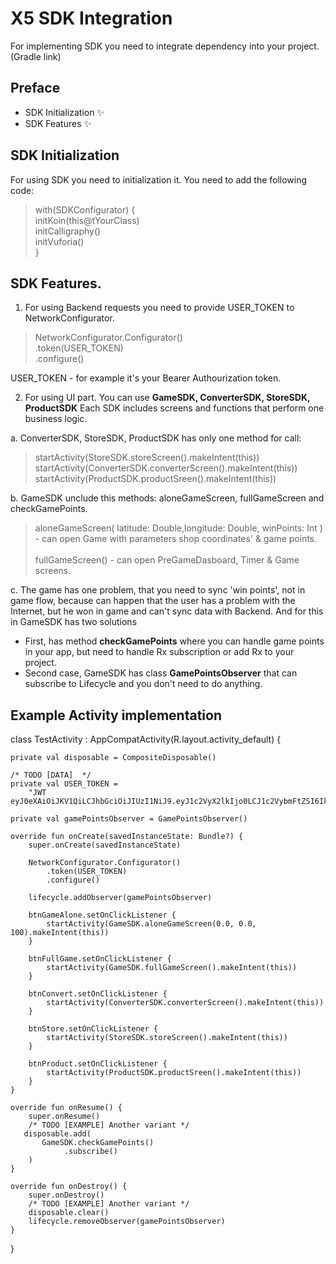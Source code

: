 # X5 SDK Integration

For implementing SDK you need to integrate dependency into your project. (Gradle link)
## Preface
- SDK Initialization ✨
- SDK Features ✨

## SDK Initialization

For using SDK you need to initialization it. 
You need to add the following code: 
>    with(SDKConfigurator) { </br>
>            initKoin(this@tYourClass) </br>
>            initCalligraphy()</br> 
>            initVuforia() </br>
>        }</br>


## SDK Features.

1. For using Backend requests you need to provide USER_TOKEN to NetworkConfigurator.

>   NetworkConfigurator.Configurator() </br>
>           .token(USER_TOKEN) </br>
>            .configure() </br>

USER_TOKEN - for example it's your Bearer Authourization token.

2. For using UI part. You can use **GameSDK, ConverterSDK, StoreSDK, ProductSDK**
   Each SDK includes screens and functions that perform one business logic.

  a. ConverterSDK, StoreSDK, ProductSDK has only one method for call:
  
> startActivity(StoreSDK.storeScreen().makeIntent(this)) </br>
> startActivity(ConverterSDK.converterScreen().makeIntent(this)) </br>
> startActivity(ProductSDK.productSreen().makeIntent(this)) </br>

  b. GameSDK unclude this methods: aloneGameScreen, fullGameScreen and  checkGamePoints.
  
> aloneGameScreen( latitude: Double,longitude: Double, winPoints: Int ) - can open Game with parameters shop coordinates' & game points. </br>
> </br>
> fullGameScreen() - can open PreGameDasboard, Timer & Game screens.

 c. The game has one problem, that you need to sync 'win points', not in game flow, because can happen that the user has a problem with the Internet, but he won in game and can't sync data with Backend. And for this in GameSDK has two solutions
- First, has method **checkGamePoints** where you can handle game points in your app, but need to handle Rx subscription or add Rx to your project.
- Second case, GameSDK has class **GamePointsObserver** that can subscribe to Lifecycle and you don't need to do anything.

## Example Activity implementation

class TestActivity : AppCompatActivity(R.layout.activity_default) {

    private val disposable = CompositeDisposable()

    /* TODO [DATA]  */
    private val USER_TOKEN =
        "JWT eyJ0eXAiOiJKV1QiLCJhbGciOiJIUzI1NiJ9.eyJ1c2VyX2lkIjo0LCJ1c2VybmFtZSI6IkFsZXhlX1Jva2FsbyIsImV4cCI6MTYyMDA4NjU3MSwiZW1haWwiOiJtci5yb2thbG9AbWFpbC5ydSJ9.SIgb_TJFLqfbLaBgMQe6qbikW4cfZDmwWD52XX3LSF0"

    private val gamePointsObserver = GamePointsObserver()

    override fun onCreate(savedInstanceState: Bundle?) {
        super.onCreate(savedInstanceState)

        NetworkConfigurator.Configurator()
            .token(USER_TOKEN)
            .configure()

        lifecycle.addObserver(gamePointsObserver)

        btnGameAlone.setOnClickListener {
            startActivity(GameSDK.aloneGameScreen(0.0, 0.0, 100).makeIntent(this))
        }

        btnFullGame.setOnClickListener {
            startActivity(GameSDK.fullGameScreen().makeIntent(this))
        }

        btnConvert.setOnClickListener {
            startActivity(ConverterSDK.converterScreen().makeIntent(this))
        }

        btnStore.setOnClickListener {
            startActivity(StoreSDK.storeScreen().makeIntent(this))
        }

        btnProduct.setOnClickListener {
            startActivity(ProductSDK.productSreen().makeIntent(this))
        }
    }

    override fun onResume() {
        super.onResume()
        /* TODO [EXAMPLE] Another variant */
       disposable.add(
           GameSDK.checkGamePoints()
                .subscribe()
        )
    }

    override fun onDestroy() {
        super.onDestroy()
        /* TODO [EXAMPLE] Another variant */
        disposable.clear()
        lifecycle.removeObserver(gamePointsObserver)
    }
}
